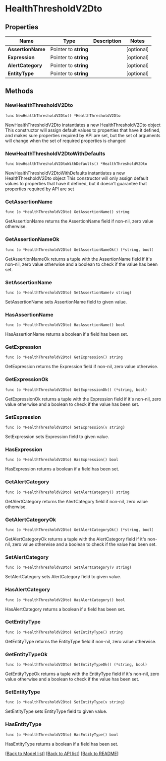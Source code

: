 # HealthThresholdV2Dto

## Properties

Name | Type | Description | Notes
------------ | ------------- | ------------- | -------------
**AssertionName** | Pointer to **string** |  | [optional] 
**Expression** | Pointer to **string** |  | [optional] 
**AlertCategory** | Pointer to **string** |  | [optional] 
**EntityType** | Pointer to **string** |  | [optional] 

## Methods

### NewHealthThresholdV2Dto

`func NewHealthThresholdV2Dto() *HealthThresholdV2Dto`

NewHealthThresholdV2Dto instantiates a new HealthThresholdV2Dto object
This constructor will assign default values to properties that have it defined,
and makes sure properties required by API are set, but the set of arguments
will change when the set of required properties is changed

### NewHealthThresholdV2DtoWithDefaults

`func NewHealthThresholdV2DtoWithDefaults() *HealthThresholdV2Dto`

NewHealthThresholdV2DtoWithDefaults instantiates a new HealthThresholdV2Dto object
This constructor will only assign default values to properties that have it defined,
but it doesn't guarantee that properties required by API are set

### GetAssertionName

`func (o *HealthThresholdV2Dto) GetAssertionName() string`

GetAssertionName returns the AssertionName field if non-nil, zero value otherwise.

### GetAssertionNameOk

`func (o *HealthThresholdV2Dto) GetAssertionNameOk() (*string, bool)`

GetAssertionNameOk returns a tuple with the AssertionName field if it's non-nil, zero value otherwise
and a boolean to check if the value has been set.

### SetAssertionName

`func (o *HealthThresholdV2Dto) SetAssertionName(v string)`

SetAssertionName sets AssertionName field to given value.

### HasAssertionName

`func (o *HealthThresholdV2Dto) HasAssertionName() bool`

HasAssertionName returns a boolean if a field has been set.

### GetExpression

`func (o *HealthThresholdV2Dto) GetExpression() string`

GetExpression returns the Expression field if non-nil, zero value otherwise.

### GetExpressionOk

`func (o *HealthThresholdV2Dto) GetExpressionOk() (*string, bool)`

GetExpressionOk returns a tuple with the Expression field if it's non-nil, zero value otherwise
and a boolean to check if the value has been set.

### SetExpression

`func (o *HealthThresholdV2Dto) SetExpression(v string)`

SetExpression sets Expression field to given value.

### HasExpression

`func (o *HealthThresholdV2Dto) HasExpression() bool`

HasExpression returns a boolean if a field has been set.

### GetAlertCategory

`func (o *HealthThresholdV2Dto) GetAlertCategory() string`

GetAlertCategory returns the AlertCategory field if non-nil, zero value otherwise.

### GetAlertCategoryOk

`func (o *HealthThresholdV2Dto) GetAlertCategoryOk() (*string, bool)`

GetAlertCategoryOk returns a tuple with the AlertCategory field if it's non-nil, zero value otherwise
and a boolean to check if the value has been set.

### SetAlertCategory

`func (o *HealthThresholdV2Dto) SetAlertCategory(v string)`

SetAlertCategory sets AlertCategory field to given value.

### HasAlertCategory

`func (o *HealthThresholdV2Dto) HasAlertCategory() bool`

HasAlertCategory returns a boolean if a field has been set.

### GetEntityType

`func (o *HealthThresholdV2Dto) GetEntityType() string`

GetEntityType returns the EntityType field if non-nil, zero value otherwise.

### GetEntityTypeOk

`func (o *HealthThresholdV2Dto) GetEntityTypeOk() (*string, bool)`

GetEntityTypeOk returns a tuple with the EntityType field if it's non-nil, zero value otherwise
and a boolean to check if the value has been set.

### SetEntityType

`func (o *HealthThresholdV2Dto) SetEntityType(v string)`

SetEntityType sets EntityType field to given value.

### HasEntityType

`func (o *HealthThresholdV2Dto) HasEntityType() bool`

HasEntityType returns a boolean if a field has been set.


[[Back to Model list]](../README.md#documentation-for-models) [[Back to API list]](../README.md#documentation-for-api-endpoints) [[Back to README]](../README.md)


